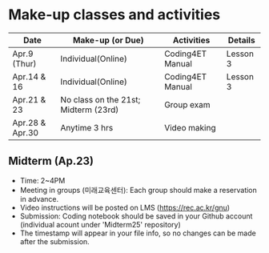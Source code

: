 # Make-up classes and activities

|Date|Make-up (or Due)|Activities|Details|
|--|--|--|--|
|Apr.9 (Thur)|Individual(Online)|Coding4ET Manual|Lesson 3||
|Apr.14 & 16|Individual(Online)|Coding4ET Manual|Lesson 3||
|Apr.21 & 23|No class on the 21st; Midterm (23rd)|Group exam||
|Apr.28 & Apr.30|Anytime 3 hrs|Video making||

## Midterm (Ap.23)
+ Time: 2~4PM
+ Meeting in groups (미래교육센터): Each group should make a reservation in advance.
+ Video instructions will be posted on LMS (https://rec.ac.kr/gnu)
+ Submission: Coding notebook should be saved in your Github account (individual acount under 'Midterm25' repository)
+ The timestamp will appear in your file info, so no changes can be made after the submission.
